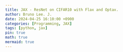 ```yaml
---
title: JAX - ResNet on CIFAR10 with Flax and Optax.
author: Bruno Lee. J.
date: 2024-04-25 16:10:00 +0900
categories: [Programming, JAX]
tags: [python, jax]
pin: true
math: true
mermaid: true
---
```



